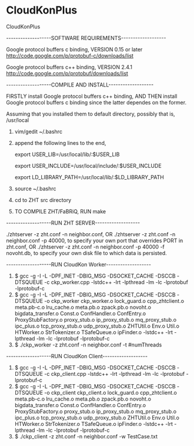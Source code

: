 # CloudKonPlus
CloudKonPlus

-------------------SOFTWARE REQUIREMENTS-------------------

Google protocol buffers c binding, VERSION 0.15 or later
		http://code.google.com/p/protobuf-c/downloads/list


Google protocol buffers c++ binding, VERSION 2.4.1
		http://code.google.com/p/protobuf/downloads/list


-------------------COMPILE AND INSTALL-------------------

FIRSTLY install Google protocol buffers c++ binding, 
AND THEN install Google protocol buffers c binding since the latter dependes on the former.

Assuming that you installed them to default directory, possibly that is, /usr/local

1. vim/gedit ~/.bashrc
2. append the following lines to the end,
	
	export USER_LIB=/usr/local/lib/:$USER_LIB

	export USER_INCLUDE=/usr/local/include/:$USER_INCLUDE

	export LD_LIBRARY_PATH=/usr/local/lib/:$LD_LIBRARY_PATH

3. source ~/.bashrc
4. cd to ZHT src directory
5. TO COMPILE ZHT/FaBRiQ, RUN
   make

-------------------RUN ZHT SERVER-------------------

./zhtserver -z zht.conf -n neighbor.conf, OR
./zhtserver -z zht.conf -n neighbor.conf -p 40000, to specify your own port that overrides PORT in zht.conf, OR
./zhtserver -z zht.conf -n neighbor.conf -p 40000 -f novoht.db, to specify your own disk file to which data is persisted.

-------------------RUN CloudKon Worker-------------------

1. $ gcc -g -I -L -DPF_INET -DBIG_MSG -DSOCKET_CACHE -DSCCB -DTSQUEUE -c ckp_worker.cpp -lstdc++ -lrt -lpthread -lm -lc -lprotobuf -lprotobuf-c
2. $ gcc -g -I -L -DPF_INET -DBIG_MSG -DSOCKET_CACHE -DSCCB -DTSQUEUE -o ckp_worker ckp_worker.o lock_guard.o cpp_zhtclient.o meta.pb-c.o lru_cache.o meta.pb.o zpack.pb.o novoht.o bigdata_transfer.o Const.o ConfHandler.o ConfEntry.o ProxyStubFactory.o proxy_stub.o ip_proxy_stub.o mq_proxy_stub.o ipc_plus.o tcp_proxy_stub.o udp_proxy_stub.o ZHTUtil.o Env.o Util.o HTWorker.o StrTokenizer.o TSafeQueue.o ipFinder.o -lstdc++ -lrt -lpthread -lm -lc -lprotobuf -lprotobuf-c
3. $ ./ckp_worker -z zht.conf -n neighbor.conf -t #numThreads

-------------------RUN CloudKon Client-------------------

1. $ gcc -g -I -L -DPF_INET -DBIG_MSG -DSOCKET_CACHE -DSCCB -DTSQUEUE -c ckp_client.cpp -lstdc++ -lrt -lpthread -lm -lc -lprotobuf -lprotobuf-c
2. $ gcc -g -I -L -DPF_INET -DBIG_MSG -DSOCKET_CACHE -DSCCB -DTSQUEUE -o ckp_client ckp_client.o lock_guard.o cpp_zhtclient.o meta.pb-c.o lru_cache.o meta.pb.o zpack.pb.o novoht.o bigdata_transfer.o Const.o ConfHandler.o ConfEntry.o ProxyStubFactory.o proxy_stub.o ip_proxy_stub.o mq_proxy_stub.o ipc_plus.o tcp_proxy_stub.o udp_proxy_stub.o ZHTUtil.o Env.o Util.o HTWorker.o StrTokenizer.o TSafeQueue.o ipFinder.o -lstdc++ -lrt -lpthread -lm -lc -lprotobuf -lprotobuf-c
3. $ ./ckp_client -z zht.conf -n neighbor.conf -w TestCase.txt